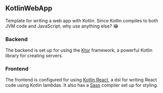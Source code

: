 ## KotlinWebApp

Template for writing a web app with Kotlin. Since Kotlin compiles to both JVM code and JavaScript,
why use anything else? 😂

### Backend

The backend is set up for using the [Ktor](https://github.com/ktorio/ktor) framework,
a powerful Kotlin library for creating servers.

### Frontend

The frontend is configured for using 
[Kotlin React](https://github.com/JetBrains/kotlin-wrappers/tree/master/kotlin-react), a dsl
for writing React code using Kotlin lambdas. It also has a [Sass](https://github.com/sass/sass) 
compiler set up for styling.
